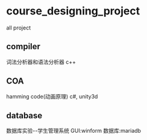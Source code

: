 # course_designing_project
all project
## compiler
词法分析器和语法分析器
c++
## COA
hamming code(动画原理) 
c#, unity3d
## database
数据库实验--学生管理系统
GUI:winform 数据库:mariadb
